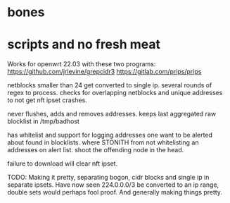 # bones
# scripts and no fresh meat

Works for openwrt 22.03 with these two programs:
https://github.com/jrlevine/grepcidr3
https://gitlab.com/prips/prips

netblocks smaller than 24 get converted to single ip.
several rounds of regex to process.
checks for overlapping netblocks and unique addresses to not get nft ipset crashes.

never flushes, adds and removes addresses.
keeps last aggregated raw blocklist in /tmp/badhost

has whitelist and support for logging addresses one want to be alerted about found in blocklists.
where STONITH from not whitelisting an addresses on alert list.
shoot the offending node in the head.

failure to download will clear nft ipset.

TODO:
Making it pretty, separating bogon, cidr blocks and single ip in separate ipsets.
Have now seen 224.0.0.0/3 be converted to an ip range, double sets would perhaps fool proof.
And generally making things pretty.
